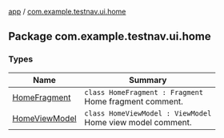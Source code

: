 [app](../index.md) / [com.example.testnav.ui.home](./index.md)

## Package com.example.testnav.ui.home

### Types

| Name | Summary |
|---|---|
| [HomeFragment](-home-fragment/index.md) | `class HomeFragment : Fragment`<br>Home fragment comment. |
| [HomeViewModel](-home-view-model/index.md) | `class HomeViewModel : ViewModel`<br>Home view model comment. |
